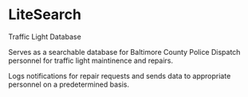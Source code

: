 # LiteSearch
Traffic Light Database

Serves as a searchable database for Baltimore County Police Dispatch personnel for traffic light maintinence and repairs.

Logs notifications for repair requests and sends data to appropriate personnel on a predetermined basis.

